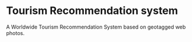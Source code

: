 # Tourism Recommendation system 
A Worldwide Tourism Recommendation System based on geotagged web photos.
